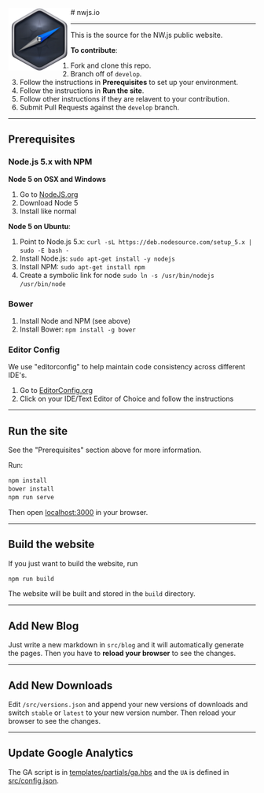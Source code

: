 <img src="public/img/logo.png" title="nwjs.io" alt="NW.js Logo" align="left" height="127" />
# nwjs.io


* * *


This is the source for the NW.js public website.

**To contribute**:

1. Fork and clone this repo.
2. Branch off of `develop`.
3. Follow the instructions in **Prerequisites** to set up your environment.
4. Follow the instructions in **Run the site**.
5. Follow other instructions if they are relavent to your contribution.
6. Submit Pull Requests against the `develop` branch.


* * *


## Prerequisites

### **Node.js 5.x** with NPM

**Node 5 on OSX and Windows**

1. Go to [NodeJS.org](http://nodejs.org)
2. Download Node 5
3. Install like normal

**Node 5 on Ubuntu**:

1. Point to Node.js 5.x: `curl -sL https://deb.nodesource.com/setup_5.x | sudo -E bash -`
2. Install Node.js: `sudo apt-get install -y nodejs`
3. Install NPM: `sudo apt-get install npm`
4. Create a symbolic link for node `sudo ln -s /usr/bin/nodejs /usr/bin/node`

### **Bower**

1. Install Node and NPM (see above)
2. Install Bower: `npm install -g bower`

### **Editor Config**

We use "editorconfig" to help maintain code consistency across different IDE's.

1. Go to [EditorConfig.org](http://editorconfig.org/#download)
2. Click on your IDE/Text Editor of Choice and follow the instructions


* * *


## Run the site

See the "Prerequisites" section above for more information.

Run:

```bash
npm install
bower install
npm run serve
```

Then open [localhost:3000](http://localhost:3000) in your browser.


* * *


## Build the website

If you just want to build the website, run

```bash
npm run build
```

The website will be built and stored in the `build` directory.


* * *


## Add New Blog

Just write a new markdown in `src/blog` and it will automatically generate the pages. Then you have to **reload your browser** to see the changes.


* * *


## Add New Downloads

Edit `/src/versions.json` and append your new versions of downloads and switch `stable` or `latest` to your new version number. Then reload your browser to see the changes.


* * *


## Update Google Analytics

The GA script is in [templates/partials/ga.hbs](templates/partials/ga.hbs) and the `UA` is defined in [src/config.json](src/config.json).
